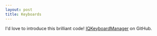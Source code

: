 ```yaml
---
layout: post
title: Keyboards
---
```


I'd love to introduce this brilliant code!
[IQKeyboardManager](https://github.com/hackiftekhar/IQKeyboardManager) on GitHub.
